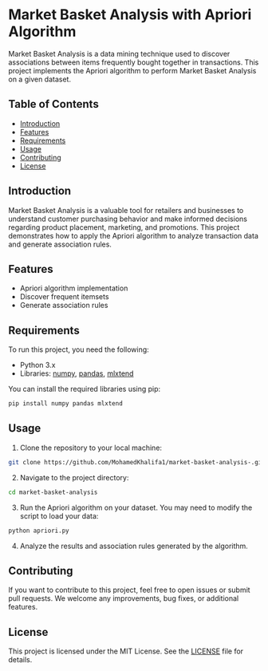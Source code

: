 # Market Basket Analysis with Apriori Algorithm

Market Basket Analysis is a data mining technique used to discover associations between items frequently bought together in transactions. This project implements the Apriori algorithm to perform Market Basket Analysis on a given dataset.


## Table of Contents

- [Introduction](#introduction)
- [Features](#features)
- [Requirements](#requirements)
- [Usage](#usage)
- [Contributing](#contributing)
- [License](#license)

## Introduction

Market Basket Analysis is a valuable tool for retailers and businesses to understand customer purchasing behavior and make informed decisions regarding product placement, marketing, and promotions. This project demonstrates how to apply the Apriori algorithm to analyze transaction data and generate association rules.

## Features

- Apriori algorithm implementation
- Discover frequent itemsets
- Generate association rules

## Requirements

To run this project, you need the following:

- Python 3.x
- Libraries: [numpy](https://numpy.org/), [pandas](https://pandas.pydata.org/), [mlxtend](http://rasbt.github.io/mlxtend/)

You can install the required libraries using pip:

```bash
pip install numpy pandas mlxtend
```

## Usage

1. Clone the repository to your local machine:

```bash
git clone https://github.com/MohamedKhalifa1/market-basket-analysis-.git
```

2. Navigate to the project directory:

```bash
cd market-basket-analysis
```

3. Run the Apriori algorithm on your dataset. You may need to modify the script to load your data:

```bash
python apriori.py
```

4. Analyze the results and association rules generated by the algorithm.



## Contributing

If you want to contribute to this project, feel free to open issues or submit pull requests. We welcome any improvements, bug fixes, or additional features.

## License

This project is licensed under the MIT License. See the [LICENSE](LICENSE) file for details.
